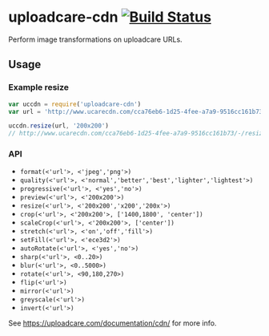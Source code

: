 # uploadcare-cdn [![Build Status](https://travis-ci.org/alanshaw/uploadcare-cdn.svg)](https://travis-ci.org/alanshaw/uploadcare-cdn)

Perform image transformations on uploadcare URLs.

## Usage

### Example resize

```js
var uccdn = require('uploadcare-cdn')
var url = 'http://www.ucarecdn.com/cca76eb6-1d25-4fee-a7a9-9516cc161b73/foo.jpg'

uccdn.resize(url, '200x200')
// http://www.ucarecdn.com/cca76eb6-1d25-4fee-a7a9-9516cc161b73/-/resize/200x200/foo.jpg
```

### API

* `format(<'url'>, <'jpeg','png'>)`
* `quality(<'url'>, <'normal','better','best','lighter','lightest'>)`
* `progressive(<'url'>, <'yes','no'>)`
* `preview(<'url'>, <'200x200'>)`
* `resize(<'url'>, <'200x200','x200','200x'>)`
* `crop(<'url'>, <'200x200'>, ['1400,1800', 'center'])`
* `scaleCrop(<'url'>, <'200x200'>, ['center'])`
* `stretch(<'url'>, <'on','off','fill'>)`
* `setFill(<'url'>, <'ece3d2'>)`
* `autoRotate(<'url'>, <'yes','no'>)`
* `sharp(<'url'>, <0..20>)`
* `blur(<'url'>, <0..5000>)`
* `rotate(<'url'>, <90,180,270>)`
* `flip(<'url'>)`
* `mirror(<'url'>)`
* `greyscale(<'url'>)`
* `invert(<'url'>)`

See https://uploadcare.com/documentation/cdn/ for more info.